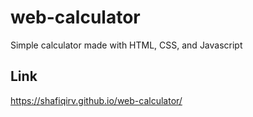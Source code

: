 # web-calculator
Simple calculator made with HTML, CSS, and Javascript
## Link
https://shafiqirv.github.io/web-calculator/
